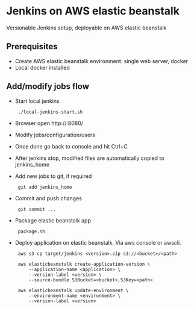 # Jenkins on AWS elastic beanstalk
Versionable Jenkins setup, deployable on AWS elastic beanstalk

## Prerequisites
 * Create AWS elastic beanstalk environment: single web server, docker
 * Local docker installed

## Add/modify jobs flow
 * Start local jenkins

        ./local-jenkins-start.sh

 * Browser open http://<docker host ip>:8080/
 * Modify jobs/configuration/users
 * Once done go back to console and hit Ctrl+C
 * After jenkins stop, modified files are automatically copied to jenkins_home
 * Add new jobs to git, if required

        git add jenkins_home

 * Commit and push changes

        git commit ...

 * Package elastic beanstalk app

        package.sh

 * Deploy application on elastic beanstalk. Via aws console or awscli.

        aws s3 cp target/jenkins-<version>.zip s3://<bucket>/<path>

        aws elasticbeanstalk create-application-version \
            --application-name <application> \
            --version-label <version> \
            --source-bundle S3Bucket=<bucket>,S3Key=<path>

        aws elasticbeanstalk update-environment \
            --environment-name <environment> \
            --version-label <version>
